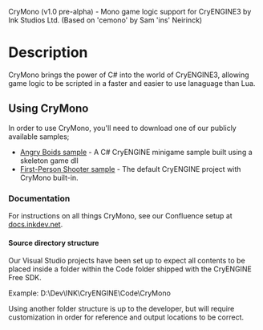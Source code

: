 CryMono (v1.0 pre-alpha) - Mono game logic support for CryENGINE3
	by Ink Studios Ltd. (Based on 'cemono' by Sam 'ins\' Neirinck)

# Description
CryMono brings the power of C# into the world of CryENGINE3, allowing game logic to be scripted in a faster and easier to use lanaguage than Lua.
	
## Using CryMono 
In order to use CryMono, you'll need to download one of our publicly available samples;

* <a href="http://docs.inkdev.net/display/CryMono/Angry+Boids">Angry Boids sample</a> - A C# CryENGINE minigame sample built using a skeleton game dll
* <a href="http://docs.inkdev.net/display/CryMono/First-Person+Shooter">First-Person Shooter sample</a> - The default CryENGINE project with CryMono built-in.

### Documentation
For instructions on all things CryMono, see our Confluence setup at <a href="http://docs.inkdev.net/display/CryMono/Home">docs.inkdev.net</a>.

#### Source directory structure 
Our Visual Studio projects have been set up to expect all contents to be placed inside a folder within the Code folder shipped with the CryENGINE Free SDK.

Example:
D:\Dev\INK\CryENGINE\Code\CryMono

Using another folder structure is up to the developer, but will require customization in order for reference and output locations to be correct.